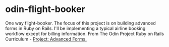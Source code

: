 # odin-flight-booker

One way flight-booker. The focus of this project is on building advanced forms in Ruby on Rails.
I'll be implementing a typical airline booking workflow except for billing information.
From The Odin Project Ruby on Rails Curriculum - [Project: Advanced Forms.](https://www.theodinproject.com/courses/ruby-on-rails/lessons/building-advanced-forms)
